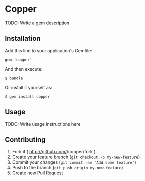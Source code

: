 # Copper

TODO: Write a gem description

## Installation

Add this line to your application's Gemfile:

    gem 'copper'

And then execute:

    $ bundle

Or install it yourself as:

    $ gem install copper

## Usage

TODO: Write usage instructions here

## Contributing

1. Fork it ( http://github.com/<my-github-username>/copper/fork )
2. Create your feature branch (`git checkout -b my-new-feature`)
3. Commit your changes (`git commit -am 'Add some feature'`)
4. Push to the branch (`git push origin my-new-feature`)
5. Create new Pull Request
